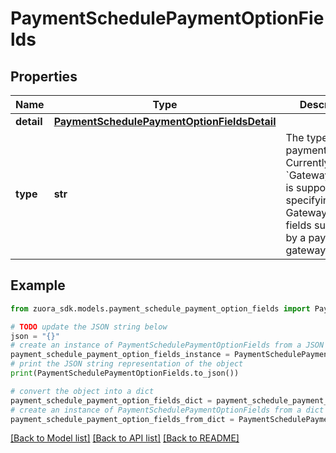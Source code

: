 # PaymentSchedulePaymentOptionFields


## Properties

Name | Type | Description | Notes
------------ | ------------- | ------------- | -------------
**detail** | [**PaymentSchedulePaymentOptionFieldsDetail**](PaymentSchedulePaymentOptionFieldsDetail.md) |  | [optional] 
**type** | **str** | The type of the payment option. Currently, only &#x60;GatewayOptions&#x60; is supported for specifying Gateway Options fields supported by a payment gateway. | [optional] 

## Example

```python
from zuora_sdk.models.payment_schedule_payment_option_fields import PaymentSchedulePaymentOptionFields

# TODO update the JSON string below
json = "{}"
# create an instance of PaymentSchedulePaymentOptionFields from a JSON string
payment_schedule_payment_option_fields_instance = PaymentSchedulePaymentOptionFields.from_json(json)
# print the JSON string representation of the object
print(PaymentSchedulePaymentOptionFields.to_json())

# convert the object into a dict
payment_schedule_payment_option_fields_dict = payment_schedule_payment_option_fields_instance.to_dict()
# create an instance of PaymentSchedulePaymentOptionFields from a dict
payment_schedule_payment_option_fields_from_dict = PaymentSchedulePaymentOptionFields.from_dict(payment_schedule_payment_option_fields_dict)
```
[[Back to Model list]](../README.md#documentation-for-models) [[Back to API list]](../README.md#documentation-for-api-endpoints) [[Back to README]](../README.md)



